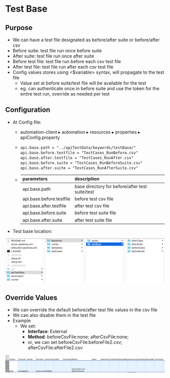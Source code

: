 # Test Base

## Purpose

* We can have a test file designated as before/after suite or before/after csv
* Before suite: test file run once before suite
* After suite: test file run once after suite
* Before test file: test file run before each csv test file
* After test file: test file run after each csv test file
* Config values stores using <$variable> syntax, will propagate to the test file
  * Value set at before suite/test file will be available for the test
  * eg. can authenticate once in before suite and use the token for the entire test run, override as needed per test

## Configuration

*   At Config file:

    * automation-client⁩ ▸ ⁨automation⁩ ▸ ⁨resources⁩ ▸ properties ▸ apiConfig.property
    *   ```
        api.base.path = "../apiTestData/keywords/testBase/"
        api.base.before.testfile = "TestCases_RunBefore.csv"
        api.base.after.testfile = "TestCases_RunAfter.csv"
        api.base.before.suite = "TestCases_RunBeforeSuite.csv"
        api.base.after.suite = "TestCases_RunAfterSuite.csv"
        ```


    * | parameters               | description                                     |
      | ------------------------ | ----------------------------------------------- |
      | api.base.path            | base directory for before/after test suite/test |
      | api.base.before.testfile | before test csv file                            |
      | api.base.after.testfile  | after test csv file                             |
      | api.base.before.suite    | before test suite file                          |
      | api.base.after.suite     | after test suite file                           |


* Test base location:

![](<../../../.gitbook/assets/image (81).png>)

## Override Values

* We can override the default before/after test file values in the csv file&#x20;
* We can also disable them in the test file
* Example
  * We set:
    * **Interface**: External
    * **Method**: beforeCsvFile:none; afterCsvFile:none;
    * or, we can set beforeCsvFile:beforeFile2.csv; afterCsvFile:afterFile2.csv

![](<../../../.gitbook/assets/image (82).png>)
